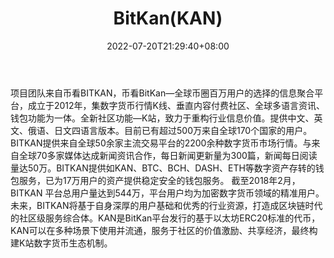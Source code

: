 ﻿---
weight: 
title: "BitKan(KAN)"
description: "团队来自币看BITKAN，币看BitKan—全球币圈百万用户的选择的信息聚合平台，成立于2012年，集数字货币行情K线、垂直内容付费社区、全球多语言资讯、钱包功能为一体"
date: 2022-07-20T21:29:40+08:00
lastmod: 2022-07-20T09:55:40+08:00
draft: false
authors: ["Cindy"]
featuredImage: "bitkankan.jpg"
link: "https://bitkan.com/"
tags: ["数字代币","BitKan(KAN)"]
categories: ["navigation"]
navigation: ["数字代币"]
lightgallery: true
toc: true
pinned: false
recommend: false
recommend1: false
---
项目团队来自币看BITKAN，币看BitKan—全球币圈百万用户的选择的信息聚合平台，成立于2012年，集数字货币行情K线、垂直内容付费社区、全球多语言资讯、钱包功能为一体。全新社区功能—K站，致力于重构行业信息价值。提供中文、英文、俄语、日文四语言版本。目前已有超过500万来自全球170个国家的用户。 BITKAN提供来自全球50余家主流交易平台的2200余种数字货币市场行情。与来自全球70多家媒体达成新闻资讯合作，每日新闻更新量为300篇，新闻每日阅读量达50万。BITKAN提供如KAN、BTC、BCH、DASH、ETH等数字资产存转的钱包服务，已为17万用户的资产提供稳定安全的钱包服务。 截至2018年2月，BITKAN 平台总用户量达到544万，平台用户均为加密数字货币领域的精准用户。未来，BITKAN将基于自身深厚的用户基础和优秀的行业资源，打造成区块链时代的社区级服务综合体。KAN是BitKan平台发行的基于以太坊ERC20标准的代币，KAN可以在多种场景下使用并流通，服务于社区的价值激励、共享经济，最终构建K站数字货币生态机制。
